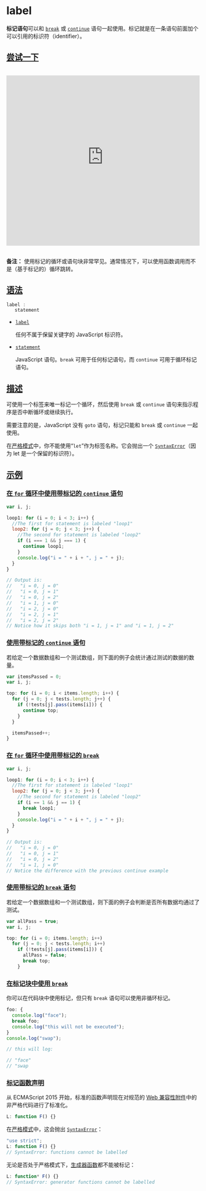 # label

**标记语句**可以和 [`break`](https://developer.mozilla.org/zh-CN/docs/Web/JavaScript/Reference/Statements/break) 或 [`continue`](https://developer.mozilla.org/zh-CN/docs/Web/JavaScript/Reference/Statements/continue) 语句一起使用。标记就是在一条语句前面加个可以引用的标识符（identifier）。

## [尝试一下](https://developer.mozilla.org/zh-CN/docs/Web/JavaScript/Reference/Statements/label#尝试一下)

<iframe class="interactive is-js-height" height="200" src="https://interactive-examples.mdn.mozilla.net/pages/js/statement-label.html" title="MDN Web Docs Interactive Example" loading="lazy" data-readystate="complete" style="box-sizing: border-box; border: 0px; max-width: 100%; width: 765.719px; background-color: var(--background-secondary); border-radius: var(--elem-radius); color: var(--text-primary); height: 444px; margin: 1rem 0px; padding: 0px;"></iframe>

**备注：** 使用标记的循环或语句块非常罕见。通常情况下，可以使用函数调用而不是（基于标记的）循环跳转。

## [语法](https://developer.mozilla.org/zh-CN/docs/Web/JavaScript/Reference/Statements/label#语法)

```js
label :
   statement
```

-   [`label`](https://developer.mozilla.org/zh-CN/docs/Web/JavaScript/Reference/Statements/label#label)

    任何不属于保留关键字的 JavaScript 标识符。

-   [`statement`](https://developer.mozilla.org/zh-CN/docs/Web/JavaScript/Reference/Statements/label#statement)

    JavaScript 语句。`break` 可用于任何标记语句，而 `continue` 可用于循环标记语句。

## [描述](https://developer.mozilla.org/zh-CN/docs/Web/JavaScript/Reference/Statements/label#描述)

可使用一个标签来唯一标记一个循环，然后使用 `break` 或 `continue` 语句来指示程序是否中断循环或继续执行。

需要注意的是，JavaScript 没有 `goto` 语句，标记只能和 `break` 或 `continue` 一起使用。

在[严格模式](https://developer.mozilla.org/zh-CN/docs/Web/JavaScript/Reference/Strict_mode)中，你不能使用“`let`”作为标签名称。它会抛出一个 [`SyntaxError`](https://developer.mozilla.org/zh-CN/docs/Web/JavaScript/Reference/Global_Objects/SyntaxError)（因为 let 是一个保留的标识符）。

## [示例](https://developer.mozilla.org/zh-CN/docs/Web/JavaScript/Reference/Statements/label#示例)

### [在 `for` 循环中使用带标记的 `continue` 语句](https://developer.mozilla.org/zh-CN/docs/Web/JavaScript/Reference/Statements/label#在_for_循环中使用带标记的_continue_语句)

```js
var i, j;

loop1: for (i = 0; i < 3; i++) {
  //The first for statement is labeled "loop1"
  loop2: for (j = 0; j < 3; j++) {
    //The second for statement is labeled "loop2"
    if (i === 1 && j === 1) {
      continue loop1;
    }
    console.log("i = " + i + ", j = " + j);
  }
}

// Output is:
//   "i = 0, j = 0"
//   "i = 0, j = 1"
//   "i = 0, j = 2"
//   "i = 1, j = 0"
//   "i = 2, j = 0"
//   "i = 2, j = 1"
//   "i = 2, j = 2"
// Notice how it skips both "i = 1, j = 1" and "i = 1, j = 2"
```

### [使用带标记的 `continue` 语句](https://developer.mozilla.org/zh-CN/docs/Web/JavaScript/Reference/Statements/label#使用带标记的_continue_语句)

若给定一个数据数组和一个测试数组，则下面的例子会统计通过测试的数据的数量。

```js
var itemsPassed = 0;
var i, j;

top: for (i = 0; i < items.length; i++) {
  for (j = 0; j < tests.length; j++) {
    if (!tests[j].pass(items[i])) {
      continue top;
    }
  }

  itemsPassed++;
}
```

### [在 `for` 循环中使用带标记的 `break`](https://developer.mozilla.org/zh-CN/docs/Web/JavaScript/Reference/Statements/label#在_for_循环中使用带标记的_break)

```js
var i, j;

loop1: for (i = 0; i < 3; i++) {
  //The first for statement is labeled "loop1"
  loop2: for (j = 0; j < 3; j++) {
    //The second for statement is labeled "loop2"
    if (i == 1 && j == 1) {
      break loop1;
    }
    console.log("i = " + i + ", j = " + j);
  }
}

// Output is:
//   "i = 0, j = 0"
//   "i = 0, j = 1"
//   "i = 0, j = 2"
//   "i = 1, j = 0"
// Notice the difference with the previous continue example
```

### [使用带标记的 `break` 语句](https://developer.mozilla.org/zh-CN/docs/Web/JavaScript/Reference/Statements/label#使用带标记的_break_语句)

若给定一个数据数组和一个测试数组，则下面的例子会判断是否所有数据均通过了测试。

```js
var allPass = true;
var i, j;

top: for (i = 0; items.length; i++)
  for (j = 0; j < tests.length; i++)
    if (!tests[j].pass(items[i])) {
      allPass = false;
      break top;
    }
```

### [在标记块中使用 `break`](https://developer.mozilla.org/zh-CN/docs/Web/JavaScript/Reference/Statements/label#在标记块中使用_break)

你可以在代码块中使用标记，但只有 `break` 语句可以使用非循环标记。

```js
foo: {
  console.log("face");
  break foo;
  console.log("this will not be executed");
}
console.log("swap");

// this will log:

// "face"
// "swap
```

### [标记函数声明](https://developer.mozilla.org/zh-CN/docs/Web/JavaScript/Reference/Statements/label#标记函数声明)

从 ECMAScript 2015 开始，标准的函数声明现在对规范的 [Web 兼容性附件](https://www.ecma-international.org/ecma-262/6.0/#sec-labelled-function-declarations)中的非严格代码进行了标准化。

```js
L: function F() {}
```

在[严格模式](https://developer.mozilla.org/zh-CN/docs/Web/JavaScript/Reference/Strict_mode)中，这会抛出 [`SyntaxError`](https://developer.mozilla.org/zh-CN/docs/Web/JavaScript/Reference/Global_Objects/SyntaxError)：

```js
"use strict";
L: function F() {}
// SyntaxError: functions cannot be labelled
```

无论是否处于严格模式下，[生成器函数](https://developer.mozilla.org/zh-CN/docs/Web/JavaScript/Reference/Statements/function*)都不能被标记：

```js
L: function* F() {}
// SyntaxError: generator functions cannot be labelled
```